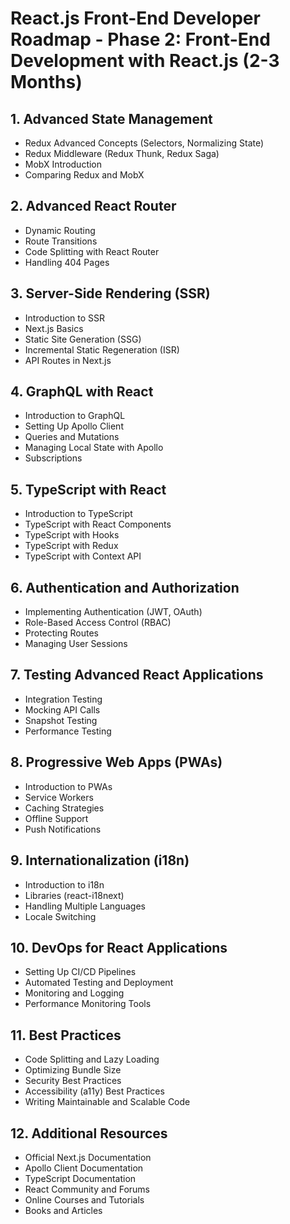 # React.js Front-End Developer Roadmap - Phase 2: Front-End Development with React.js (2-3 Months)

## 1. Advanced State Management
- Redux Advanced Concepts (Selectors, Normalizing State)
- Redux Middleware (Redux Thunk, Redux Saga)
- MobX Introduction
- Comparing Redux and MobX

## 2. Advanced React Router
- Dynamic Routing
- Route Transitions
- Code Splitting with React Router
- Handling 404 Pages

## 3. Server-Side Rendering (SSR)
- Introduction to SSR
- Next.js Basics
- Static Site Generation (SSG)
- Incremental Static Regeneration (ISR)
- API Routes in Next.js

## 4. GraphQL with React
- Introduction to GraphQL
- Setting Up Apollo Client
- Queries and Mutations
- Managing Local State with Apollo
- Subscriptions

## 5. TypeScript with React
- Introduction to TypeScript
- TypeScript with React Components
- TypeScript with Hooks
- TypeScript with Redux
- TypeScript with Context API

## 6. Authentication and Authorization
- Implementing Authentication (JWT, OAuth)
- Role-Based Access Control (RBAC)
- Protecting Routes
- Managing User Sessions

## 7. Testing Advanced React Applications
- Integration Testing
- Mocking API Calls
- Snapshot Testing
- Performance Testing

## 8. Progressive Web Apps (PWAs)
- Introduction to PWAs
- Service Workers
- Caching Strategies
- Offline Support
- Push Notifications

## 9. Internationalization (i18n)
- Introduction to i18n
- Libraries (react-i18next)
- Handling Multiple Languages
- Locale Switching

## 10. DevOps for React Applications
- Setting Up CI/CD Pipelines
- Automated Testing and Deployment
- Monitoring and Logging
- Performance Monitoring Tools

## 11. Best Practices
- Code Splitting and Lazy Loading
- Optimizing Bundle Size
- Security Best Practices
- Accessibility (a11y) Best Practices
- Writing Maintainable and Scalable Code

## 12. Additional Resources
- Official Next.js Documentation
- Apollo Client Documentation
- TypeScript Documentation
- React Community and Forums
- Online Courses and Tutorials
- Books and Articles